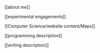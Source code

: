 


[[about me]]

[[experimental engagements]]

[[Computer Science/website content/Maps]]

[[programming description]]

[[writing description]]
